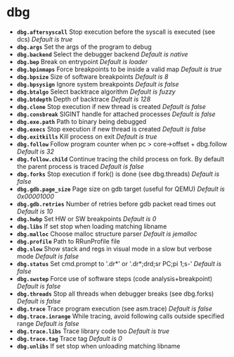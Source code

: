 <!-- TITLE: dbg -->

# dbg

- **`dbg.aftersyscall`** Stop execution before the syscall is executed (see dcs) _Default is true_
- **`dbg.args`** Set the args of the program to debug
- **`dbg.backend`** Select the debugger backend _Default is native_
- **`dbg.bep`** Break on entrypoint _Default is loader_
- **`dbg.bpinmaps`** Force breakpoints to be inside a valid map _Default is true_
- **`dbg.bpsize`** Size of software breakpoints _Default is 8_
- **`dbg.bpsysign`** Ignore system breakpoints _Default is false_
- **`dbg.btalgo`** Select backtrace algorithm _Default is fuzzy_
- **`dbg.btdepth`** Depth of backtrace _Default is 128_
- **`dbg.clone`** Stop execution if new thread is created _Default is false_
- **`dbg.consbreak`** SIGINT handle for attached processes _Default is false_
- **`dbg.exe.path`** Path to binary being debugged
- **`dbg.execs`** Stop execution if new thread is created _Default is false_
- **`dbg.exitkills`** Kill process on exit _Default is true_
- **`dbg.follow`** Follow program counter when pc > core->offset + dbg.follow _Default is 32_
- **`dbg.follow.child`** Continue tracing the child process on fork. By default the parent process is traced _Default is false_
- **`dbg.forks`** Stop execution if fork() is done (see dbg.threads) _Default is false_
- **`dbg.gdb.page_size`** Page size on gdb target (useful for QEMU) _Default is 0x00001000_
- **`dbg.gdb.retries`** Number of retries before gdb packet read times out _Default is 10_
- **`dbg.hwbp`** Set HW or SW breakpoints _Default is 0_
- **`dbg.libs`** If set stop when loading matching libname
- **`dbg.malloc`** Choose malloc structure parser _Default is jemalloc_
- **`dbg.profile`** Path to RRunProfile file
- **`dbg.slow`** Show stack and regs in visual mode in a slow but verbose mode _Default is false_
- **`dbg.status`** Set cmd.prompt to '.dr*' or '.dr*;drd;sr PC;pi 1;s-' _Default is false_
- **`dbg.swstep`** Force use of software steps (code analysis+breakpoint) _Default is false_
- **`dbg.threads`** Stop all threads when debugger breaks (see dbg.forks) _Default is false_
- **`dbg.trace`** Trace program execution (see asm.trace) _Default is false_
- **`dbg.trace.inrange`** While tracing, avoid following calls outside specified range _Default is false_
- **`dbg.trace.libs`** Trace library code too _Default is true_
- **`dbg.trace.tag`** Trace tag _Default is 0_
- **`dbg.unlibs`** If set stop when unloading matching libname